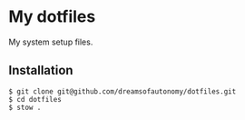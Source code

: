 # My dotfiles

My system setup files.

## Installation

```
$ git clone git@github.com/dreamsofautonomy/dotfiles.git
$ cd dotfiles
$ stow .
```
